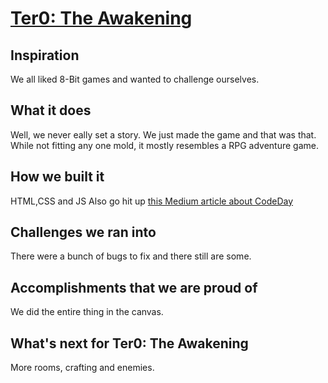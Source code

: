 # [Ter0: The Awakening](https://xenonmolecule.github.io/codeDayGame/)

## Inspiration

We all liked 8-Bit games and wanted to challenge ourselves.

## What it does

Well, we never eally set a story. We just made the game and that was that. While not fitting any one mold, it mostly resembles a RPG adventure game.

## How we built it

HTML,CSS and JS
Also go hit up [this Medium article about CodeDay](https://medium.com/@sethtrei/experiences-from-my-first-hackathon-fb3339e97214#.llipp4hud) 

## Challenges we ran into

There were a bunch of bugs to fix and there still are some.

## Accomplishments that we are proud of
We did the entire thing in the canvas.


## What's next for Ter0: The Awakening
More rooms, crafting and enemies.
